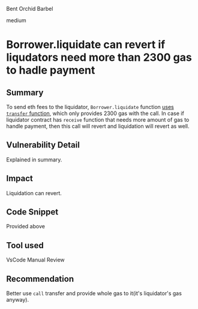 Bent Orchid Barbel

medium

# Borrower.liquidate can revert if liqudators need more than 2300 gas to hadle payment
## Summary
To send eth fees to the liquidator, `Borrower.liquidate` function [uses `transfer` function](https://github.com/sherlock-audit/2023-10-aloe/blob/main/aloe-ii/core/src/Borrower.sol#L283), which only provides 2300 gas with the call. In case if liquidator contract has `receive` function that needs more amount of gas to handle payment, then this call will revert and liquidation will revert as well.
## Vulnerability Detail
Explained in summary.
## Impact
Liquidation can revert.
## Code Snippet
Provided above
## Tool used
VsCode
Manual Review

## Recommendation
Better use `call` transfer and provide whole gas to it(it's liquidator's gas anyway).